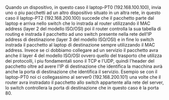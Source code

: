 Quando un dispositivo, in questo caso il laptop-PT0 (192.168.100.100), invia uno o piu pacchetti ad un altro dispositivo situato in un altra rete, in questo caso il laptop-PT2 (192.168.200.100) succede che il pacchetto parte dal laptop e arriva nello switch che lo instrada al router utilizzando il MAC address (layer 2 del modello ISO/OSI) poi il router controlla la sua tabella di routing e instrada il pacchetto ad uno switch presente nella rete dell'IP address di destinazione (layer 3 del modello ISO/OSI) e in fine lo switch instrada il pacchetto al laptop di destinazione sempre utilizzando il MAC address. Invece se ci dobbiamo collegare ad un servizio il pacchetto avra anche il layer 4 del modello ISO/OSI ovvero quello del trasporto che utilizza dei protocolli, i piu fondamentali sono il TCP e l'UDP, quindi l'header del pacchetto oltre ad avere l'IP di destinazione che identifica la macchina avrà anche la porta di destinazione che identifica il servizio. Esempio se con il laptop-PT0 noi ci collegassimo al server0 (192.168.200.101) una volte che il router avra instradato il pacchetto allo switch appartente alla rete del server, lo switch controllera la porta di destinazione che in questo caso è la porta 80.
